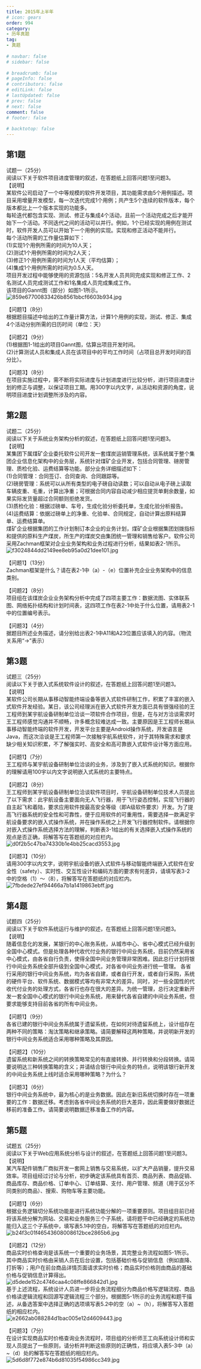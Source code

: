 ```yaml
---  
title: 2015年上半年  
# icon: gears  
order: 994  
category:  
- 历年真题  
tag:  
- 真题  
  
# navbar: false  
# sidebar: false  
  
# breadcrumb: false  
# pageInfo: false  
# contributors: false  
# editLink: false  
# lastUpdated: false  
# prev: false  
# next: false  
comment: false  
# footer: false  
  
# backtotop: false  
---  
```

## 第1题 ##

试题一（25分）  
阅读以下关于软件项目进度管理的叙述，在答题纸上回答问题1至问题3。  
【说明】  
某软件公司启动了一个中等规模的软件开发项目，其功能需求由5个用例描述。项目采用增量开发模型，每一次迭代完成1个用例；共产生5个连续的软件版本，每个版本都比上一个版本实现的功能多。  
每轮迭代都包含实现、测试、修正与集成4个活动，且前一个活动完成之后才能开始下一个活动。不同迭代之间的活动可以并行。例如，1个已经实现的用例在测试时，软件开发人员可以开始下一个用例的实现。实现和修正活动不能并行。  
每个活动所需的工作量估算如下：  
(1)实现1个用例所需的时间为10人天；  
(2)测试1个用例所需的时间为2人天；  
(3)修正1个用例所需的时间为1人天（平均估算）；  
(4)集成1个用例所需的时间为0.5人天。  
项目开发过程中能够使用的资源包括：5名开发人员共同完成实现和修正工作、2名测试人员完成测试工作和1名集成人员完成集成工作。  
该项目的Gannt图（部分）如图1-1所示。  
![859e67700833426b8561bbcf6603b934.jpg][]  
  
【问题1】（8分）  
根据题目描述中给出的工作量计算方法，计算1个用例的实现，测试、修正、集成4个活动分别所需的日历时间（单位：天）  
  
【问题2】（9分）  
(1)根据图1-1给出的项目Gannt图，估算出项目开发时间。  
(2)计算测试人员和集成人员在该项目中的平均工作时间（占项目总开发时间的百分比）。  
  
【问题3】（8分）  
在项目实施过程中，需不断将实际进度与计划进度进行比较分析，进行项目进度计划的修正与调整，以保证项目工期。用300字以内文字，从活动和资源的角度，说明项目进度计划调整所涉及的内容。  


## 第2题 ##

试题二（25分）  
阅读以下关于系统业务架构分析的叙述，在答题纸上回答问题1至问题3。  
【说明】  
某集团下属煤矿企业委托软件公司开发一套煤炭运销管理系统，该系统属于整个集团企业信息化架构中的业务层，系统针对煤矿企业开发，包括合同管理、磅房管理、质检化验、运费结算等功能。部分业务详细描述如下：  
(1)合同管理：合同签订、合同查询、合同跟踪等。  
(2)磅房管理：系统可以从所有类型的电子磅自动读数；可以自动从电子磅上读取车辆皮重、毛重，计算出净重；可根据合同内容自动减少相应提货单剩余数量，如果实际发货量超过合同额则拒绝发货。  
(3)质检化验：根据过磅单、车号，生成化验分析委托单，生成化验分析报告。  
(4)运费结算：依据过磅单上的净重、化验单、合同规定，自动计算出原料结算单、运费结算单。  
煤矿企业根据集团的工作计划制订本企业的业务计划，煤矿企业根据集团划拨指标和提供的原料生产煤炭，所生产的煤炭交由集团统一管理和销售给客户。软件公司采用Zachman框架对企业业务架构和业务过程进行分析，结果如表2-1所示。  
![f3024844dd2149ee8eb95a0d21dee101.jpg][]  
  
【问题1】（13分）  
Zachman框架是什么？请在表2-1中（a）-（e）位置补充企业业务架构中的信息类别。  
  
【问题2】（8分）  
项目组在该煤炭企业业务架构分析中完成了四项主要工作：数据流图、实体联系图、网络拓扑结构和计划时间表，这四项工作在表2-1中处于什么位置，请用表2-1中的位置编号表示。  
  
【问题3】（4分）  
据题目所述业务描述，请分别给出表2-1中A11和A23位置应该填入的内容。（物流关系用“→”表示）  


## 第3题 ##

试题三（25分）  
阅读以下关于嵌入式系统软件设计的叙述，在答题纸上回答问题1至问题3。  
【说明】  
某软件公司长期从事移动智能终端设备等嵌入式软件研制工作，积累了丰富的嵌入式软件开发经验。某日，该公司经理派在嵌入式软件开发方面已具有很强经验的王工程师到某宇航设备研制单位洽谈一项软件合作项目，但是，在与对方洽谈需求时王工程师感觉沟通并不顺畅，许多概念较难达成一致。主要原因是王工程师长期从事移动智能终端的软件开发，开发平台主要是Android操作系统，开发语言是Java，而这次洽谈是王工程师第一次接触宇航系统软件，对于其特殊需求和要求缺少相关知识积累，不了解强实时、高安全和高可靠嵌入式软件设计等方面应用。  
  
【问题1】（7分）  
王工程师与某宇航设备研制单位洽谈的业务，涉及到了嵌入式系统的知识。根据你的理解请用100宇以内文字说明嵌入式系统的主要特点。  
  
【问题2】（8分）  
王工程师到某宇航设备研制单位洽谈软件项目时，宇航设备研制单位技术人员提出了以下需求：此宇航设备主要面向无人飞行器，用于飞行姿态控制，实现飞行器的自主起飞和着陆，要求应用软件按最高安全等级（即A级软件要求）开发。为了提高飞行器系统的安全性和可靠性，便于应用软件的可重用性，需要选择一款满足宇航设备要求的嵌入式操作系统，并在操作系统之上开发飞行器控制软件。请根据你对嵌入式操作系统选择方法的理解，判断表3-1给出的有关选择嵌入式操作系统的观点是否正确，将解答写在答题纸的对应栏内。  
![d0f2b5c47ba74330b1e4bb25cacd3553.jpg][]  
  
【问题3】（10分）  
请用300字以内文字，说明宇航设备的嵌入式软件与移动智能终端嵌入式软件在安全性（safety）、实时性、交互性设计和编码方面的要求有何差异，请填写表3-2中的空格（1）～（8），将解答写在答题纸的对应栏内。  
![7fbdede27ef94466a7b1a1419863ebff.jpg][]  


## 第4题 ##

试题四（25分）  
阅读以下关于软件系统运行与维护的叙述，在答题纸上回答问题1至问题3。  
【说明】  
随着信息化的发展，某银行的中心账务系统，从城市中心、省中心模式已经升级到全国中心模式。但是处理各种代收代付业务的银行中间业务系统，目前仍然采用省中心模式，由各省自行负责，使得全国中间业务管理非常困难。因此总行计划将银行中间业务系统全部升级到全国中心模式，对各省中间业务进行统一管理。 各省行采用的银行中间业务系统，均为各省自建，或者自行开发，或者自行采购，系统的硬件平台、软件系统、数据模式等均有非常大的差异。同时，对一些全国性的代收代付业务的处理方式，各省行也存在很大的差异。为统一管理，总行决定重新开发一套全国中心模式的银行中间业务系统，用来替代各省自建的中间业务系统，但要求能够支持目前各省的所有中间业务。  
  
【问题1】（9分）  
各省已建的银行中间业务系统属于遗留系统，在如何对待遗留系统上，设计组存在两种不同的策略：淘汰策略和继承策略。请简要解释这两种策略，并说明新开发的银行中间业务系统适合采用哪种策略及其原因。  
  
【问题2】（10分）  
遗留系统和新系统之间的转换策略常见的有直接转换、并行转换和分段转换。请简要说明达三种转换策略的含义；并请结合银行中间业务的特点，说明该银行新开发的中间业务系统上线时适合采用哪种策略？为什么？  
  
【问题3】（6分）  
银行中间业务系统中，最为核心的是业务数据。因此在新旧系统切换时存在一项重要的工作：数据迁移。考虑到各省中间业务系统的巨大差异，因此需要做好数据迁移前的准备工作。请简要说明数据迁移准备工作的内容。  


## 第5题 ##

试题五（25分）  
阅读以下关于Web应用系统分析与设计的叙述，在答题纸上回答问题1至问题3。  
【说明】  
某汽车配件销售厂商拟开发一套网上销售与交易系统，以扩大产品销量，提升交易效率。项目组经过讨论与分析，初步确定该系统具有首页、商品列表、商品促销、商品库存、商品价格、订单中心、订单结算、支付、用户管理、频道（用于区分不同类别的商品）、搜索、购物车等主要功能。  
  
【问题1】（6分）  
根据业务逻辑切分系统功能是进行系统功能分解的一项重要原则。项目组目前已经将该系统分解为网站、交易和业务服务三个子系统，请将题干中已经确定的系统功能归入这三个子系统中，填写表5.1中的空白，将解答写在答题纸的对应栏内。  
![b24f3c01f46543608008612bce2865b6.jpg][]  
  
【问题2】（12分）  
商品实时价格查询是该系统一个重要的业务场景，其完整业务流程如图5-1所示。其中商品实时价格由采销人员在后台设置，包括基础价格与促销信息（例如直降、打折等）；用户在前台商品详情页面请求实时价格；商品实时价格则由商品的基础价格与促销信息计算得出。  
![d5dede152c4746caa4c08ffe866842d1.jpg][]  
基于上述流程，系统设计人员进一步将业务流程细分为商品价格写逻辑流程、商品价格读逻辑流程和回源写逻辑流程三个部分。根据图5-1所示的业务流程和题干描述，从备选答案中选择正确的选项填写表5.2中的空（a）~（h），将解答写入答题纸的相应栏内。  
![e2662ab088284d1bac005e12d4609443.jpg][]  
  
【问题3】（7分）  
在设计实现商品实时价格查询业务流程时，项目组的分析师王工向系统设计师和实现人员提出了一些原则，请分析并判断这些原则的正确性，将应填入表5-3中（a）~（d）处的解答写在答题纸的相应栏内。  
![5d6d8f772e874b6d81035f54986cc349.jpg][]  



[859e67700833426b8561bbcf6603b934.jpg]: https://www.xkxxkx.cn/file/exam/software/系统分析师/案例/第1题/859e67700833426b8561bbcf6603b934.jpg
[f3024844dd2149ee8eb95a0d21dee101.jpg]: https://www.xkxxkx.cn/file/exam/software/系统分析师/案例/第2题/f3024844dd2149ee8eb95a0d21dee101.jpg
[d0f2b5c47ba74330b1e4bb25cacd3553.jpg]: https://www.xkxxkx.cn/file/exam/software/系统分析师/案例/第3题/d0f2b5c47ba74330b1e4bb25cacd3553.jpg
[7fbdede27ef94466a7b1a1419863ebff.jpg]: https://www.xkxxkx.cn/file/exam/software/系统分析师/案例/第3题/7fbdede27ef94466a7b1a1419863ebff.jpg
[b24f3c01f46543608008612bce2865b6.jpg]: https://www.xkxxkx.cn/file/exam/software/系统分析师/案例/第5题/b24f3c01f46543608008612bce2865b6.jpg
[d5dede152c4746caa4c08ffe866842d1.jpg]: https://www.xkxxkx.cn/file/exam/software/系统分析师/案例/第5题/d5dede152c4746caa4c08ffe866842d1.jpg
[e2662ab088284d1bac005e12d4609443.jpg]: https://www.xkxxkx.cn/file/exam/software/系统分析师/案例/第5题/e2662ab088284d1bac005e12d4609443.jpg
[5d6d8f772e874b6d81035f54986cc349.jpg]: https://www.xkxxkx.cn/file/exam/software/系统分析师/案例/第5题/5d6d8f772e874b6d81035f54986cc349.jpg
